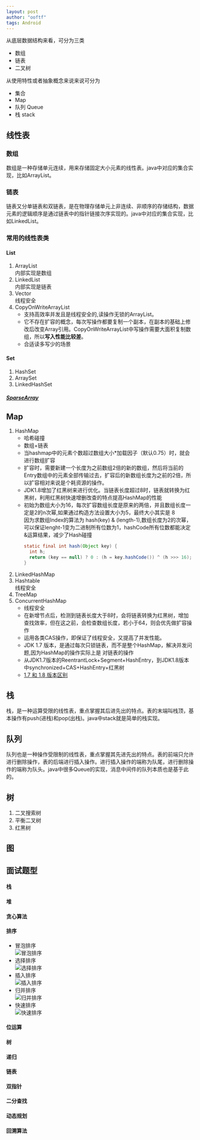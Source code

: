 ```yaml
---
layout: post
author: "ooftf"
tags: Android
---
```



从底层数据结构来看，可分为三类
* 数组
* 链表
* 二叉树


从使用特性或者抽象概念来说来说可分为
* 集合 
* Map
* 队列 Queue
* 栈 stack


## 线性表
### 数组
数组是一种存储单元连续，用来存储固定大小元素的线性表。java中对应的集合实现，比如ArrayList。
### 链表
链表又分单链表和双链表，是在物理存储单元上非连续、非顺序的存储结构，数据元素的逻辑顺序是通过链表中的指针链接次序实现的。java中对应的集合实现，比如LinkedList。
### 常用的线性表类
#### List
1. ArrayList  
   内部实现是数组
2. LinkedList  
   内部实现是链表
3. Vector  
   线程安全
4. CopyOnWriteArrayList  
   * 支持高效率并发且是线程安全的,读操作无锁的ArrayList。  
   * 它不存在扩容的概念，每次写操作都要复制一个副本，在副本的基础上修改后改变Array引用。CopyOnWriteArrayList中写操作需要大面积复制数组，所以**写入性能比较差**。
   * 合适读多写少的场景

#### Set
1. HashSet
2. ArraySet
3. LinkedHashSet

##### [SparseArray](https://ooftf.github.io/2021/07/12/SparseArray/)


## Map
1. HashMap  
   * 哈希碰撞
   * 数组+链表  
   * 当hashmap中的元素个数超过数组大小*加载因子（默认0.75）时，就会进行数组扩容
   * 扩容时，需要新建一个长度为之前数组2倍的新的数组，然后将当前的Entry数组中的元素全部传输过去，扩容后的新数组长度为之前的2倍，所以扩容相对来说是个耗资源的操作。  
   * JDK1.8增加了红黑树来进行优化。当链表长度超过8时，链表就转换为红黑树，利用红黑树快速增删改查的特点提高HashMap的性能  
   * 初始为数组大小为16，每次扩容数组长度是原来的两倍，并且数组长度一定是2的n次幂,如果通过构造方法设置大小为5，最终大小其实是 8  
      因为求数组Index的算法为 hash(key) & (length-1),数组长度为2的次幂，可以保证lenght-1变为二进制所有位数为1，hashCode所有位数都能决定&运算结果，减少了Hash碰撞
      ```java
      static final int hash(Object key) {
        int h;
        return (key == null) ? 0 : (h = key.hashCode()) ^ (h >>> 16);
      }
      ```
2. LinkedHashMap
3. Hashtable  
   线程安全
4. TreeMap
5. ConcurrentHashMap  
   * 线程安全  
   * 在新增节点后，检测到链表长度大于8时，会将链表转换为红黑树，增加查找效率，但在这之前，会检查数组长度，若小于64，则会优先做扩容操作  
   * 运用各类CAS操作，即保证了线程安全，又提高了并发性能。
   * JDK 1.7 版本，是通过每次只锁链表，而不是整个HashMap，解决并发问题,因为HashMap的操作实际上是 对链表的操作
   * 从JDK1.7版本的ReentrantLock+Segment+HashEntry，到JDK1.8版本中synchronized+CAS+HashEntry+红黑树
   * [1.7 和 1.8 版本区别](https://blog.csdn.net/xingxiupaioxue/article/details/88062163)




## 栈
栈，是一种运算受限的线性表，重点掌握其后进先出的特点。表的末端叫栈顶，基本操作有push(进栈)和pop(出栈)。java中stack就是简单的栈实现。
## 队列
队列也是一种操作受限制的线性表，重点掌握其先进先出的特点。表的前端只允许进行删除操作，表的后端进行插入操作。进行插入操作的端称为队尾，进行删除操作的端称为队头。java中很多Queue的实现，消息中间件的队列本质也是基于此的。
## 树
1. 二叉搜索树
2. 平衡二叉树
3. 红黑树

## 图



## 面试题型
#### 栈
#### 堆
#### 贪心算法
#### 排序  
* 冒泡排序  
  ![冒泡排序](https://images2017.cnblogs.com/blog/849589/201710/849589-20171015223238449-2146169197.gif)
* 选择排序  
  ![选择排序](https://images2017.cnblogs.com/blog/849589/201710/849589-20171015224719590-1433219824.gif)
* 插入排序  
   ![插入排序](https://images2017.cnblogs.com/blog/849589/201710/849589-20171015225645277-1151100000.gif)
* 归并排序  
   ![归并排序](https://images2017.cnblogs.com/blog/849589/201710/849589-20171015230557043-37375010.gif)
* 快速排序  
   ![快速排序](https://images2017.cnblogs.com/blog/849589/201710/849589-20171015230936371-1413523412.gif)
#### 位运算
#### 树
#### 递归
#### 链表
#### 双指针
#### 二分查找
#### 动态规划
#### 回溯算法
